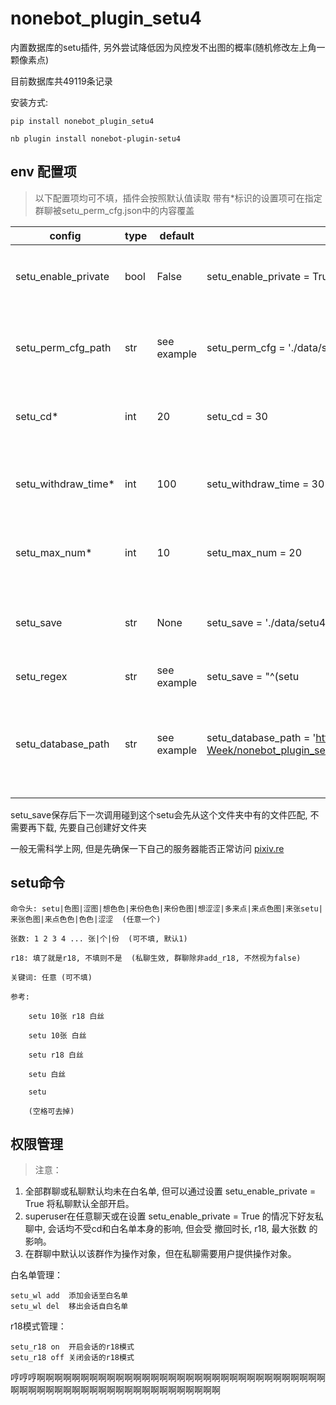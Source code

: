 # nonebot_plugin_setu4

内置数据库的setu插件, 另外尝试降低因为风控发不出图的概率(随机修改左上角一颗像素点)

目前数据库共49119条记录

安装方式:

    pip install nonebot_plugin_setu4
    
    nb plugin install nonebot-plugin-setu4

## env 配置项

>以下配置项均可不填，插件会按照默认值读取
>带有*标识的设置项可在指定群聊被setu_perm_cfg.json中的内容覆盖

|config             |type            |default    |example                                              |usage                                  |
|-------------------|----------------|-----------|-----------------------------------------------------|---------------------------------------|
|setu_enable_private|bool            |False      |setu_enable_private = True                           |是否对未在白名单的会话进行屏蔽            |
|setu_perm_cfg_path |str             |see example|setu_perm_cfg = './data/setu4'                       |会话(群号或QQ号)启用、r18及其他独立配置项 |
|setu_cd*           |int             |20         |setu_cd = 30                                         |setu默认cd[0,+∞], 为0时无cd             |
|setu_withdraw_time*|int             |100        |setu_withdraw_time = 30                              |setu默认撤回时间[0,100], 为0时不撤回     |
|setu_max_num*      |int             |10         |setu_max_num = 20                                    |setu默认一次性最大数量[1,25]            |
|setu_save          |str             |None       |setu_save = './data/setu4/img'                       |setu保存到本地的路径, 留空则不保存至本地  |
|setu_regex         |str             |see example|setu_save = "^(setu|色图|涩图|想色色|来份色色|来份色图|想涩涩|多来点|来点色图|来张setu|来张色图|来点色色|色色|涩涩)\s?([x|✖️|×|X|*]?\d+[张|个|份]?)?\s?(r18)?\s?(.*)?"|setu插件的正则表达式匹配|
|setu_database_path |str             |see example|setu_database_path = 'https://hub.fastgit.xyz/Special-Week/nonebot_plugin_setu4/raw/main/nonebot_plugin_setu4/resource/lolicon.db'|更新使用的数据库的地址, 默认为此项目的resource文件夹下|

setu_save保存后下一次调用碰到这个setu会先从这个文件夹中有的文件匹配, 不需要再下载, 先要自己创建好文件夹

一般无需科学上网, 但是先确保一下自己的服务器能否正常访问 [pixiv.re](https://i.pixiv.re)

## setu命令

    命令头: setu|色图|涩图|想色色|来份色色|来份色图|想涩涩|多来点|来点色图|来张setu|来张色图|来点色色|色色|涩涩  (任意一个)
    
    张数: 1 2 3 4 ... 张|个|份  (可不填, 默认1)
    
    r18: 填了就是r18, 不填则不是  (私聊生效, 群聊除非add_r18, 不然视为false)
    
    关键词: 任意 (可不填)
    
    参考:   
    
        setu 10张 r18 白丝
        
        setu 10张 白丝
        
        setu r18 白丝
        
        setu 白丝
        
        setu
        
        (空格可去掉)

## 权限管理

>注意：

1. 全部群聊或私聊默认均未在白名单, 但可以通过设置 setu_enable_private = True 将私聊默认全部开启。
2. superuser在任意聊天或在设置 setu_enable_private = True 的情况下好友私聊中, 会话均不受cd和白名单本身的影响, 但会受 撤回时长, r18, 最大张数 的影响。
3. 在群聊中默认以该群作为操作对象，但在私聊需要用户提供操作对象。

白名单管理：

    setu_wl add  添加会话至白名单
    setu_wl del  移出会话自白名单

r18模式管理：

    setu_r18 on  开启会话的r18模式
    setu_r18 off 关闭会话的r18模式

哼哼哼啊啊啊啊啊啊啊啊啊啊啊啊啊啊啊啊啊啊啊啊啊啊啊啊啊啊啊啊啊啊啊啊啊啊啊啊啊啊啊啊啊啊啊啊啊啊啊啊啊啊啊啊啊啊啊啊啊
